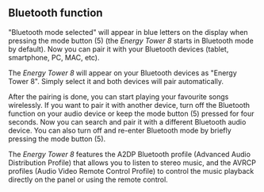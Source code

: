 ## Bluetooth function

"Bluetooth mode selected" will appear in blue letters on the display when pressing the mode button (5) (the *Energy Tower 8* starts in Bluetooth mode by default).
Now you can pair it with your Bluetooth devices (tablet, smartphone, PC, MAC, etc).

The *Energy Tower 8* will appear on your Bluetooth devices as "Energy Tower 8". Simply select it and both devices will pair automatically.

After the pairing is done, you can start playing your favourite songs wirelessly. If you want to pair it with another device, turn off the Bluetooth function on your audio device or keep the mode button (5) pressed for four seconds. Now you can search and pair it with a different Bluetooth audio device. You can also turn off and re-enter Bluetooth mode by briefly pressing the mode button (5).

The *Energy Tower 8* features the A2DP Bluetooth profile (Advanced Audio Distribution Profile) that allows you to listen to stereo music, and the AVRCP profiles (Audio Video Remote Control Profile) to control the music playback directly on the panel or using the remote control.
